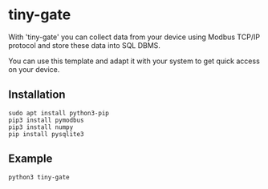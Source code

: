 # tiny-gate
With 'tiny-gate' you can collect data from your device using Modbus TCP/IP protocol and store these data into SQL DBMS.

You can use this template and adapt it with your system to get quick access on your device.



## Installation
```
sudo apt install python3-pip
pip3 install pymodbus
pip3 install numpy
pip install pysqlite3
```

## Example
```
python3 tiny-gate
```



